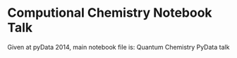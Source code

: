 Computional Chemistry Notebook Talk
=================================

Given at pyData 2014, main notebook file is: Quantum Chemistry PyData talk
